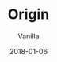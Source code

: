 ---
title: "Origin"
subtitle: "Vanilla"
customForwardUrl: "https://www.youtube.com/watch?v=lSU1eFxgr68"
displayImg: "https://img.youtube.com/vi/lSU1eFxgr68/0.jpg"
date: "2018-01-06"
newTab: true 
---